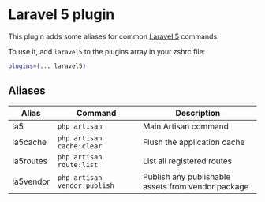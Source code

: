 # Laravel 5 plugin

This plugin adds some aliases for common [Laravel 5](https://laravel.com/docs) commands.

To use it, add `laravel5` to the plugins array in your zshrc file:

```zsh
plugins=(... laravel5)
```

## Aliases

| Alias     | Command                      | Description                                        |
| --------- | ---------------------------- | -------------------------------------------------- |
| la5       | `php artisan`                | Main Artisan command                               |
| la5cache  | `php artisan cache:clear`    | Flush the application cache                        |
| la5routes | `php artisan route:list`     | List all registered routes                         |
| la5vendor | `php artisan vendor:publish` | Publish any publishable assets from vendor package |
